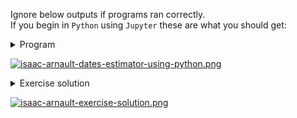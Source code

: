 Ignore below outputs if programs ran correctly.<br>
If you begin in `Python` using `Jupyter` these are what you should get:

<details><summary>Program</summary>
<p>
  
```python
# Full program
import pandas as pd

def allfridays(year):
    return pd.date_range(start=str(year), end=str(year+1),
                         freq='W-FRI').strftime('%m/%d/%Y').tolist()
allfridays(2019)[:52]
```

</p>
</details>

[![isaac-arnault-dates-estimator-using-python.png](https://i.postimg.cc/fLDnCnVF/isaac-arnault-dates-estimator-using-python.png)](https://postimg.cc/CZPQM2HH)

<details><summary>Exercise solution </summary>
<p>
  
```python
# Full program
import datetime

date = datetime.datetime.now()
date.year
date.month
weekNumber = date.today().isocalendar()[1]
date.day

print(date)
print(date.year)
print(date.month)
print(weekNumber)
print(date.day)
```

</p>
</details>

[![isaac-arnault-exercise-solution.png](https://i.postimg.cc/C17y6PDK/isaac-arnault-exercise-solution.png)](https://postimg.cc/MMnrnY9k)
